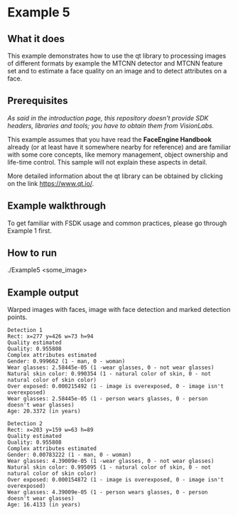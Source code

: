 # Example 5
## What it does
This example demonstrates how to use the qt library to processing images of different
formats by example the MTCNN detector and MTCNN feature set and to estimate a face quality
on an image and to detect attributes on a face.

## Prerequisites
*As said in the introduction page, this repository doesn't provide SDK headers, libraries and tools;
you have to obtain them from VisionLabs.*

This example assumes that you have read the **FaceEngine Handbook** already
(or at least have it somewhere nearby for reference) and are familiar with some core concepts,
like memory management, object ownership and life-time control. This sample will not explain
these aspects in detail.

More detailed information about the qt library can be obtained by clicking on the link https://www.qt.io/.

## Example walkthrough
To get familiar with FSDK usage and common practices, please go through Example 1 first.

## How to run
./Example5 <some_image>

## Example output
Warped images with faces, image with face detection and marked detection points.
```
Detection 1
Rect: x=277 y=426 w=73 h=94
Quality estimated
Quality: 0.955808
Complex attributes estimated
Gender: 0.999662 (1 - man, 0 - woman)
Wear glasses: 2.58445e-05 (1 -wear glasses, 0 - not wear glasses)
Natural skin color: 0.990354 (1 - natural color of skin, 0 - not natural color of skin color)
Over exposed: 0.000215492 (1 - image is overexposed, 0 - image isn't overexposed)
Wear glasses: 2.58445e-05 (1 - person wears glasses, 0 - person doesn't wear glasses)
Age: 20.3372 (in years)

Detection 2
Rect: x=203 y=159 w=63 h=89
Quality estimated
Quality: 0.955808
Complex attributes estimated
Gender: 0.00783222 (1 - man, 0 - woman)
Wear glasses: 4.39009e-05 (1 -wear glasses, 0 - not wear glasses)
Natural skin color: 0.995095 (1 - natural color of skin, 0 - not natural color of skin color)
Over exposed: 0.000154872 (1 - image is overexposed, 0 - image isn't overexposed)
Wear glasses: 4.39009e-05 (1 - person wears glasses, 0 - person doesn't wear glasses)
Age: 16.4133 (in years)
```
